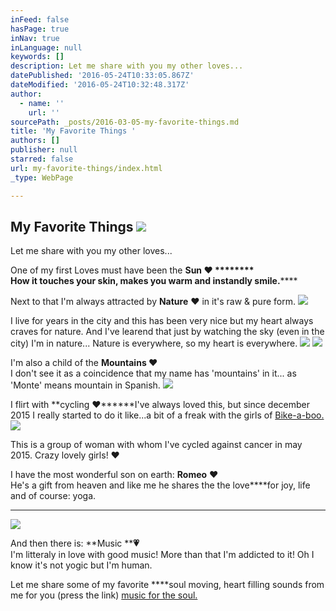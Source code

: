 ```yaml
---
inFeed: false
hasPage: true
inNav: true
inLanguage: null
keywords: []
description: Let me share with you my other loves...
datePublished: '2016-05-24T10:33:05.867Z'
dateModified: '2016-05-24T10:32:48.317Z'
author:
  - name: ''
    url: ''
sourcePath: _posts/2016-03-05-my-favorite-things.md
title: 'My Favorite Things '
authors: []
publisher: null
starred: false
url: my-favorite-things/index.html
_type: WebPage

---
```

## My Favorite Things ![](https://the-grid-user-content.s3-us-west-2.amazonaws.com/fc115842-b2c4-48f0-b015-9df20466f5fd.jpg)

Let me share with you my other loves...

One of my first Loves must have been the **Sun **❤ ********  
How it touches your skin, makes you warm and instandly smile.********

Next to that I'm always attracted by **Nature** ❤ in it's raw & pure form. ![](https://the-grid-user-content.s3-us-west-2.amazonaws.com/91b55d28-0e21-4ad9-b3e3-b654dade7a5b.jpg)

I live for years in the city and this has been very nice but my heart always craves for nature. And I've learend that just by watching the sky (even in the city) I'm in nature... Nature is everywhere, so my heart is everywhere. ![](https://s3-us-west-2.amazonaws.com/the-grid-img/p/eea1b57d8e2ecfcd807ad0b82f50353367d1439a.jpg)
![](https://s3-us-west-2.amazonaws.com/the-grid-img/p/4fffe7d4cdd770f3cf32e0ece1fd3f142314d44f.jpg)

I'm also a child of the **Mountains ❤**  
I don't see it as a coincidence that my name has 'mountains' in it... as 'Monte' means mountain in Spanish. ![](https://the-grid-user-content.s3-us-west-2.amazonaws.com/f863708f-ed91-45af-b186-e995fb253ceb.jpg)

I flirt with **cycling ❤******I've always loved this, but since december 2015 I really started to do it like...a bit of a freak with the girls of [Bike-a-boo.][0]
![](https://the-grid-user-content.s3-us-west-2.amazonaws.com/9e723020-4123-48f7-8a85-a5e2b7737a60.jpg)

This is a group of woman with whom I've cycled against cancer in may 2015\. Crazy lovely girls! ❤

I have the most wonderful son on earth: **Romeo** ❤   
He's a gift from heaven and like me he shares the the love****for joy, life and of course: yoga.

****
![](https://the-grid-user-content.s3-us-west-2.amazonaws.com/48ab9e83-9ab4-450b-b699-199cb0839c95.jpg)

And then there is: **Music ****💗**  
I'm litteraly in love with good music! More than that I'm addicted to it! Oh I know it's not yogic but I'm human. 

Let me share some of my favorite ****soul moving, heart filling sounds from me for you (press the link) [music for the soul.][1]

[][1]

[0]: https://www.facebook.com/Bikeaboo/?ref=aymt_homepage_panel
[1]: https://open.spotify.com/user/wendymontellano/playlist/0krajvdfbqw2zPLPBjLPok